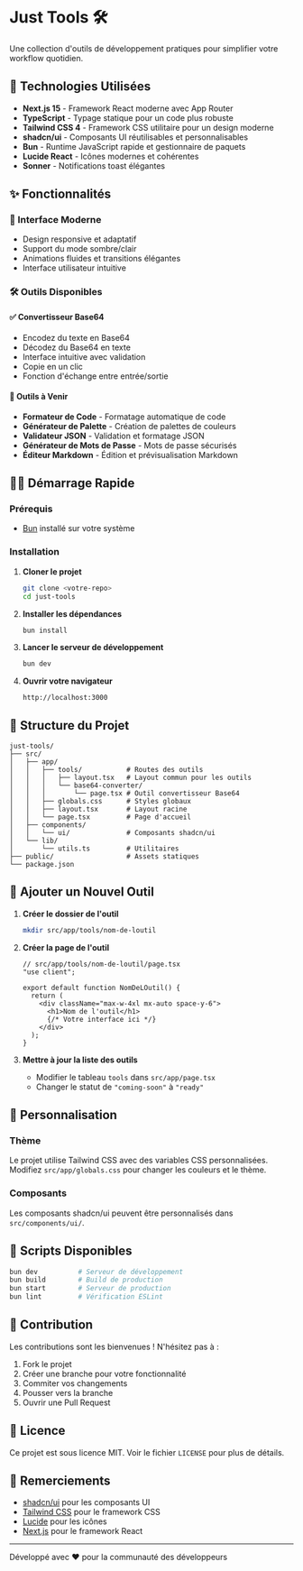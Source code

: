 # Just Tools 🛠️

Une collection d'outils de développement pratiques pour simplifier votre workflow quotidien.

## 🚀 Technologies Utilisées

- **Next.js 15** - Framework React moderne avec App Router
- **TypeScript** - Typage statique pour un code plus robuste
- **Tailwind CSS 4** - Framework CSS utilitaire pour un design moderne
- **shadcn/ui** - Composants UI réutilisables et personnalisables
- **Bun** - Runtime JavaScript rapide et gestionnaire de paquets
- **Lucide React** - Icônes modernes et cohérentes
- **Sonner** - Notifications toast élégantes

## ✨ Fonctionnalités

### 🎨 Interface Moderne
- Design responsive et adaptatif
- Support du mode sombre/clair
- Animations fluides et transitions élégantes
- Interface utilisateur intuitive

### 🛠️ Outils Disponibles

#### ✅ Convertisseur Base64
- Encodez du texte en Base64
- Décodez du Base64 en texte
- Interface intuitive avec validation
- Copie en un clic
- Fonction d'échange entre entrée/sortie

#### 🔄 Outils à Venir
- **Formateur de Code** - Formatage automatique de code
- **Générateur de Palette** - Création de palettes de couleurs
- **Validateur JSON** - Validation et formatage JSON
- **Générateur de Mots de Passe** - Mots de passe sécurisés
- **Éditeur Markdown** - Édition et prévisualisation Markdown

## 🏃‍♂️ Démarrage Rapide

### Prérequis
- [Bun](https://bun.sh/) installé sur votre système

### Installation

1. **Cloner le projet**
   ```bash
   git clone <votre-repo>
   cd just-tools
   ```

2. **Installer les dépendances**
   ```bash
   bun install
   ```

3. **Lancer le serveur de développement**
   ```bash
   bun dev
   ```

4. **Ouvrir votre navigateur**
   ```
   http://localhost:3000
   ```

## 📁 Structure du Projet

```
just-tools/
├── src/
│   ├── app/
│   │   ├── tools/           # Routes des outils
│   │   │   ├── layout.tsx   # Layout commun pour les outils
│   │   │   └── base64-converter/
│   │   │       └── page.tsx # Outil convertisseur Base64
│   │   ├── globals.css      # Styles globaux
│   │   ├── layout.tsx       # Layout racine
│   │   └── page.tsx         # Page d'accueil
│   ├── components/
│   │   └── ui/              # Composants shadcn/ui
│   └── lib/
│       └── utils.ts         # Utilitaires
├── public/                  # Assets statiques
└── package.json
```

## 🎯 Ajouter un Nouvel Outil

1. **Créer le dossier de l'outil**
   ```bash
   mkdir src/app/tools/nom-de-loutil
   ```

2. **Créer la page de l'outil**
   ```tsx
   // src/app/tools/nom-de-loutil/page.tsx
   "use client";
   
   export default function NomDeLOutil() {
     return (
       <div className="max-w-4xl mx-auto space-y-6">
         <h1>Nom de l'outil</h1>
         {/* Votre interface ici */}
       </div>
     );
   }
   ```

3. **Mettre à jour la liste des outils**
   - Modifier le tableau `tools` dans `src/app/page.tsx`
   - Changer le statut de `"coming-soon"` à `"ready"`

## 🎨 Personnalisation

### Thème
Le projet utilise Tailwind CSS avec des variables CSS personnalisées. Modifiez `src/app/globals.css` pour changer les couleurs et le thème.

### Composants
Les composants shadcn/ui peuvent être personnalisés dans `src/components/ui/`.

## 📝 Scripts Disponibles

```bash
bun dev          # Serveur de développement
bun build        # Build de production
bun start        # Serveur de production
bun lint         # Vérification ESLint
```

## 🤝 Contribution

Les contributions sont les bienvenues ! N'hésitez pas à :

1. Fork le projet
2. Créer une branche pour votre fonctionnalité
3. Commiter vos changements
4. Pousser vers la branche
5. Ouvrir une Pull Request

## 📄 Licence

Ce projet est sous licence MIT. Voir le fichier `LICENSE` pour plus de détails.

## 🙏 Remerciements

- [shadcn/ui](https://ui.shadcn.com/) pour les composants UI
- [Tailwind CSS](https://tailwindcss.com/) pour le framework CSS
- [Lucide](https://lucide.dev/) pour les icônes
- [Next.js](https://nextjs.org/) pour le framework React

---

Développé avec ❤️ pour la communauté des développeurs
